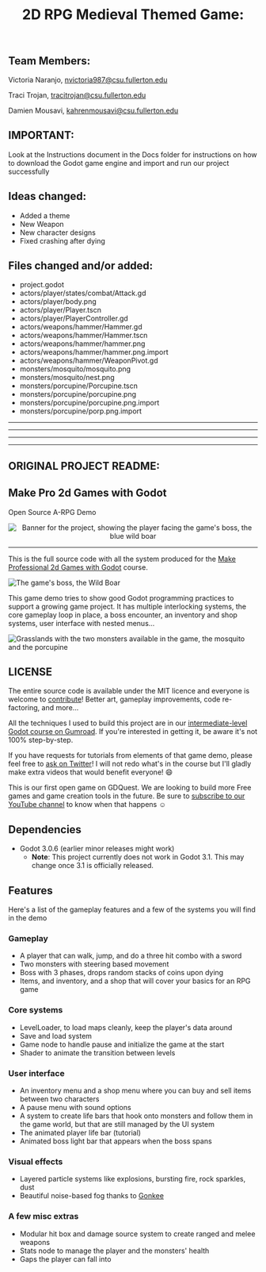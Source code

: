 <h1 align="center">
  2D RPG Medieval Themed Game:</br>
  </br>
  </h1>
  
  ## Team Members: ##
  Victoria Naranjo, nvictoria987@csu.fullerton.edu
  
  Traci Trojan, tracitrojan@csu.fullerton.edu
  
  Damien Mousavi, kahrenmousavi@csu.fullerton.edu


  ## IMPORTANT: ##
  Look at the Instructions document in the Docs folder for instructions on how to download the Godot game engine and import and run our project successfully


  ## Ideas changed: ##
  - Added a theme
  - New Weapon
  - New character designs
  - Fixed crashing after dying


  ## Files changed and/or added: ##
  - project.godot
  - actors/player/states/combat/Attack.gd
  - actors/player/body.png
  - actors/player/Player.tscn
  - actors/player/PlayerController.gd
  - actors/weapons/hammer/Hammer.gd
  - actors/weapons/hammer/Hammer.tscn
  - actors/weapons/hammer/hammer.png
  - actors/weapons/hammer/hammer.png.import
  - actors/weapons/hammer/WeaponPivot.gd
  - monsters/mosquito/mosquito.png
  - monsters/mosquito/nest.png
  - monsters/porcupine/Porcupine.tscn
  - monsters/porcupine/porcupine.png
  - monsters/porcupine/porcupine.png.import
  - monsters/porcupine/porp.png.import
  
  <hr>
  <hr>
  <hr> 
  <hr>
  
  
  ## ORIGINAL PROJECT README: ##

  ## Make Pro 2d Games with Godot ##
  Open Source A-RPG Demo

<p align='center'>
  <img src="https://i.imgur.com/zW56qs0.png" alt="Banner for the project, showing the player facing the game's boss, the blue wild boar" />
</p>

<hr>

This is the full source code with all the system produced for the [Make Professional 2d Games with Godot](https://gumroad.com/l/godot-tutorial-make-professional-2d-games) course.

![The game's boss, the Wild Boar](https://i.imgur.com/Bt57gQH.png)

This game demo tries to show good Godot programming practices to support a growing game project. It has multiple interlocking systems, the core gameplay loop in place, a boss encounter, an inventory and shop systems, user interface with nested menus...

![Grasslands with the two monsters available in the game, the mosquito and the porcupine](https://i.imgur.com/OPg5QEn.png)

## LICENSE ##

The entire source code is available under the MIT licence and everyone is welcome to [contribute](https://github.com/GDquest/make-pro-2d-games-with-godot/issues/)! Better art, gameplay improvements, code re-factoring, and more…

All the techniques I used to build this project are in our [intermediate-level Godot course on Gumroad](https://gumroad.com/gdquest). If you're interested in getting it, be aware it's not 100% step-by-step.

If you have requests for tutorials from elements of that game demo, please feel free to [ask on Twitter](https://twitter.com/NathanGDquest)! I will not redo what's in the course but I'll gladly make extra videos that would benefit everyone! 😄

This is our first open game on GDQuest. We are looking to build more Free games and game creation tools in the future. Be sure to [subscribe to our YouTube channel](http://youtube.com/c/gdquest) to know when that happens ☺

## Dependencies ##

- Godot 3.0.6 (earlier minor releases might work)
  - __Note__: This project currently does not work in Godot 3.1. This may change once 3.1 is officially released.

## Features ##

Here's a list of the gameplay features and a few of the systems you will find in the demo

### Gameplay ###

- A player that can walk, jump, and do a three hit combo with a sword
- Two monsters with steering based movement
- Boss with 3 phases, drops random stacks of coins upon dying
- Items, and inventory, and a shop that will cover your basics for an RPG game

### Core systems ###

- LevelLoader, to load maps cleanly, keep the player's data around
- Save and load system
- Game node to handle pause and initialize the game at the start
- Shader to animate the transition between levels

### User interface ###

- An inventory menu and a shop menu where you can buy and sell items between two characters
- A pause menu with sound options
- A system to create life bars that hook onto monsters and follow them in the game world, but that are still managed by the UI system
- The animated player life bar (tutorial)
- Animated boss light bar that appears when the boss spans

### Visual effects ###

- Layered particle systems like explosions, bursting fire, rock sparkles, dust
- Beautiful noise-based fog thanks to [Gonkee](https://github.com/Gonkee/Gonkee-Fog-Shader)

### A few misc extras

- Modular hit box and damage source system to create ranged and melee weapons
- Stats node to manage the player and the monsters' health
- Gaps the player can fall into

